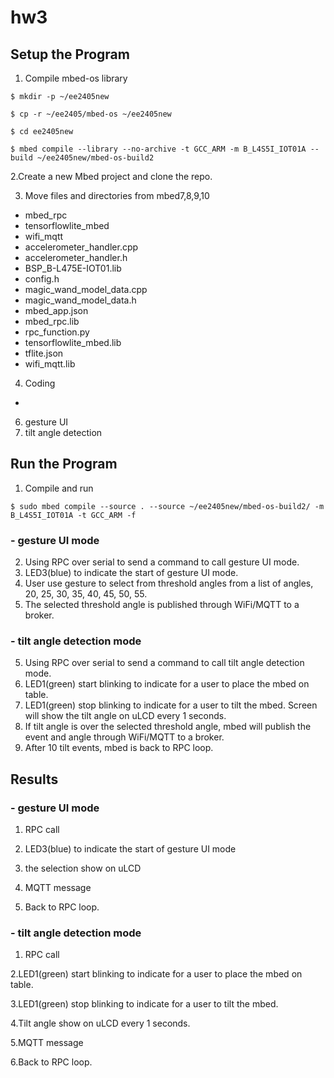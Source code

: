 # hw3

## Setup the Program 

1. Compile mbed-os library

 `$ mkdir -p ~/ee2405new `
 
 `$ cp -r ~/ee2405/mbed-os ~/ee2405new`
 
 `$ cd ee2405new `
 
 `$ mbed compile --library --no-archive -t GCC_ARM -m B_L4S5I_IOT01A --build ~/ee2405new/mbed-os-build2 `
 
2.Create a new Mbed project and clone the repo.
 
3. Move files and directories from mbed7,8,9,10
 - mbed_rpc
 - tensorflowlite_mbed
 - wifi_mqtt
 - accelerometer_handler.cpp
 - accelerometer_handler.h
 - BSP_B-L475E-IOT01.lib
 - config.h
 - magic_wand_model_data.cpp
 - magic_wand_model_data.h
 - mbed_app.json
 - mbed_rpc.lib
 - rpc_function.py
 - tensorflowlite_mbed.lib
 - tflite.json
 - wifi_mqtt.lib
 
4. Coding
 - 
6. gesture UI
7. tilt angle detection

## Run the Program 

  1. Compile and run
 
 `$ sudo mbed compile --source . --source ~/ee2405new/mbed-os-build2/ -m B_L4S5I_IOT01A -t GCC_ARM -f ` 
  
  ### - gesture UI mode
  
  2. Using RPC over serial to send a command to call gesture UI mode.
  3. LED3(blue) to indicate the start of gesture UI mode.
  4. User use gesture to select from threshold angles from a list of angles, 20, 25, 30, 35, 40, 45, 50, 55.
  5. The selected threshold angle is published through WiFi/MQTT to a broker.
  ### - tilt angle detection mode
  
  5. Using RPC over serial to send a command to call tilt angle detection mode.
  6. LED1(green) start blinking to indicate for a user to place the mbed on table.
  7. LED1(green) stop blinking to indicate for a user to tilt the mbed. Screen will show the tilt angle on uLCD  every 1 seconds.
  8. If tilt angle is over the selected threshold angle, mbed will publish the event and angle through WiFi/MQTT to a broker. 
  9. After 10 tilt events, mbed is back to RPC loop.

## Results
  ### - gesture UI mode
  
  1. RPC call
  
  2. LED3(blue) to indicate the start of gesture UI mode
  
  3. the selection show on uLCD
  
  4. MQTT message
  
  5. Back to RPC loop.

  ### - tilt angle detection mode
  
  1. RPC call
  
   2.LED1(green) start blinking to indicate for a user to place the mbed on table.

   3.LED1(green) stop blinking to indicate for a user to tilt the mbed.

   4.Tilt angle show on uLCD  every 1 seconds.

   5.MQTT message 

   6.Back to RPC loop.
